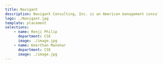 ```yaml
---
title: Navigant
description: Navigant Consulting, Inc. is an American management consultancy firm. It has offices in Asia, Europe and North America
logo: ./Navigant.jpg
template: placement
selections:
    - name: Renji Philip
      department: CSE
      image: ./image.jpg
    - name: Keerthan Manohar
      department: CSE
      image: ./image.jpg
---
```

